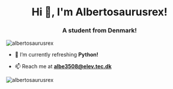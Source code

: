 <h1 align="center">Hi 👋, I'm Albertosaurusrex!</h1>
<h3 align="center">A student from Denmark!</h3>

<p align="left"> <img src="https://komarev.com/ghpvc/?username=albertosaurusrex" alt="albertosaurusrex" /> </p>

- 🌱 I’m currently refreshing **Python!**

- 📫 Reach me at **albe3508@elev.tec.dk**

<p><img align="center" src="https://github-readme-stats.vercel.app/api/top-langs/?username=albertosaurusrex&layout=compact&bg_color=ffffff00&hide_border=true" alt="albertosaurusrex" /></p>

